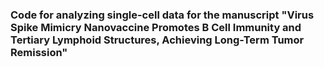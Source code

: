### Code for analyzing single-cell data for the manuscript "Virus Spike Mimicry Nanovaccine Promotes B Cell Immunity and Tertiary Lymphoid Structures, Achieving Long-Term Tumor Remission"
